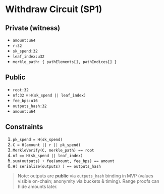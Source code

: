 # Withdraw Circuit (SP1)

## Private (witness)
- `amount:u64`
- `r:32`
- `sk_spend:32`
- `leaf_index:u32`
- `merkle_path: { pathElements[], pathIndices[] }`

## Public
- `root:32`
- `nf:32`  = `H(sk_spend || leaf_index)`
- `fee_bps:u16`
- `outputs_hash:32`
- `amount:u64`

## Constraints
1. `pk_spend = H(sk_spend)`
2. `C = H(amount || r || pk_spend)`
3. `MerkleVerify(C, merkle_path) == root`
4. `nf == H(sk_spend || leaf_index)`
5. `sum(outputs) + fee(amount, fee_bps) == amount`
6. `H( serialize(outputs) ) == outputs_hash`

> Note: outputs are **public** via `outputs_hash` binding in MVP (values visible on-chain; anonymity via buckets & timing). Range proofs can hide amounts later.